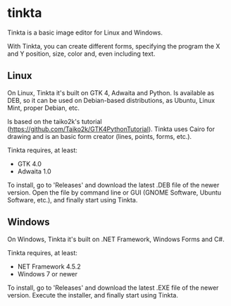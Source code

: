 # tinkta
Tinkta is a basic image editor for Linux and Windows.

With Tinkta, you can create different forms, specifying the program the X and Y position, size, color and, even including text.

## Linux
On Linux, Tinkta it's built on GTK 4, Adwaita and Python. Is available as DEB, so it can be used on Debian-based distributions, as Ubuntu, Linux Mint, proper Debian, etc.

Is based on the taiko2k's tutorial (https://github.com/Taiko2k/GTK4PythonTutorial). Tinkta uses Cairo for drawing and is an basic form creator (lines, points, forms, etc.).

Tinkta requires, at least:
* GTK 4.0
* Adwaita 1.0

To install, go to 'Releases' and download the latest .DEB file of the newer version. Open the file by command line or GUI (GNOME Software, Ubuntu Software, etc.), and finally start using Tinkta.

## Windows
On Windows, Tinkta it's built on .NET Framework, Windows Forms and C#.

Tinkta requires, at least:
* NET Framework 4.5.2
* Windows 7 or newer

To install, go to 'Releases' and download the latest .EXE file of the newer version. Execute the installer, and finally start using Tinkta.
